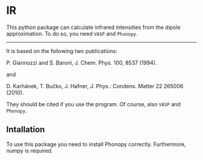 # IR

This python package can calculate infrared intensities from the dipole approximation. To do so, you need ```VASP``` and ```Phonopy```. 
<hr></hr>
It is based on the following two publications: 

P. Giannozzi and S. Baroni, J. Chem. Phys. 100, 8537 (1994). 

and 

D. Karhánek, T. Bučko, J. Hafner, J. Phys.: Condens. Matter 22 265006 (2010).

They should be cited if you use the program. Of course, also ```VASP``` and ```Phonopy```.

Intallation
-----------
To use this package you need to install Phonopy correctly. Furthermore, numpy is required.




